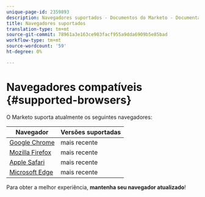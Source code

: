 ```yaml
---
unique-page-id: 2359893
description: Navegadores suportados - Documentos do Marketo - Documentação do produto
title: Navegadores suportados
translation-type: tm+mt
source-git-commit: 78961a3e163ce903facf955a9dda6909b5e85bad
workflow-type: tm+mt
source-wordcount: '59'
ht-degree: 0%

---
```



# Navegadores compatíveis {#supported-browsers}

O Marketo suporta atualmente os seguintes navegadores:

| Navegador | Versões suportadas |
|---|---|
| [Google Chrome](https://www.google.com/intl/en/chrome/browser/) | mais recente |
| [Mozilla Firefox](https://www.mozilla.org/en-US/firefox/new/) | mais recente |
| [Apple Safari](https://support.apple.com/downloads/#safari) | mais recente |
| [Microsoft Edge](https://www.microsoft.com/en-us/windows/microsoft-edge) | mais recente |

Para obter a melhor experiência, **mantenha seu navegador atualizado**!
